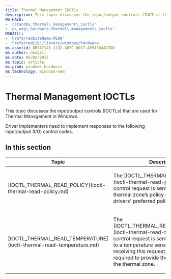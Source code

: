 ```yaml
---
title: Thermal Management IOCTLs
description: This topic discusses the input/output controls (IOCTLs) that are used for Thermal Management in Windows.
MS-HAID:
- 'cstandby.thermal\_management\_ioctls'
- 'p\_weg\_hardware.thermal\_management\_ioctls'
MSHAttr:
- 'PreferredSiteName:MSDN'
- 'PreferredLib:/library/windows/hardware'
ms.assetid: 0B767145-1132-467C-8077-AF913844D7DD
ms.author: dongill
ms.date: 05/02/2017
ms.topic: article
ms.prod: windows-hardware
ms.technology: windows-oem
---
```


# Thermal Management IOCTLs


This topic discusses the input/output controls (IOCTLs) that are used for Thermal Management in Windows.

Driver implementers need to implement responses to the following input/output (I/O) control codes.

## In this section


<table>
<colgroup>
<col width="50%" />
<col width="50%" />
</colgroup>
<thead>
<tr class="header">
<th>Topic</th>
<th>Description</th>
</tr>
</thead>
<tbody>
<tr class="odd">
<td><p>[IOCTL_THERMAL_READ_POLICY](ioctl-thermal-read-policy.md)</p></td>
<td><p>The [IOCTL_THERMAL_READ_POLICY](ioctl-thermal-read-policy.md) I/O control request is sent by the kernel to a thermal zone’s policy driver to read the drivers' preferred policy.</p></td>
</tr>
<tr class="even">
<td><p>[IOCTL_THERMAL_READ_TEMPERATURE](ioctl-thermal-read-temperature.md)</p></td>
<td><p>The [IOCTL_THERMAL_READ_TEMPERATURE](ioctl-thermal-read-temperature.md) I/O control request is sent by the ACPI driver to a temperature sensor driver. Upon receiving this request, the driver might be required to provide the temperature of the thermal zone.</p></td>
</tr>
</tbody>
</table>

 

 

 






